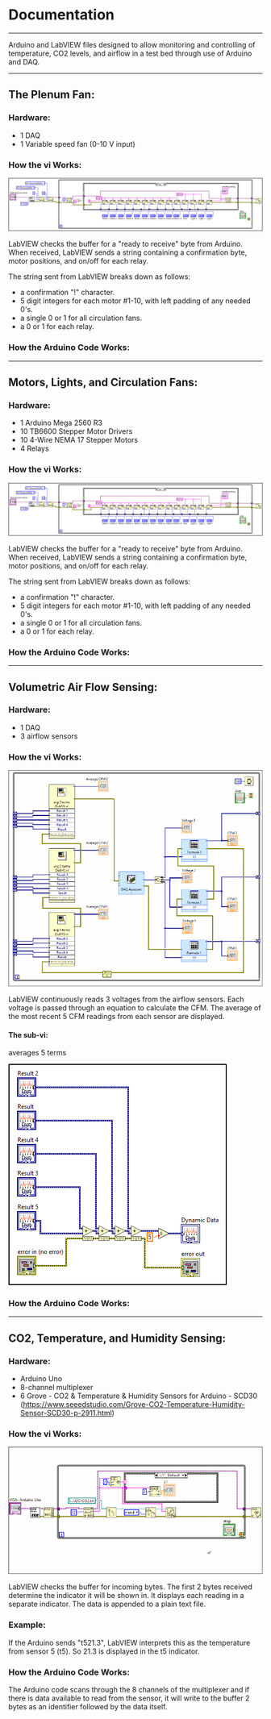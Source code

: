 # Documentation

***

Arduino and LabVIEW files designed to allow monitoring and controlling of temperature, CO2 levels, and airflow in a test bed through use of Arduino and DAQ.

***

## The Plenum Fan:

### Hardware:

- 1 DAQ
- 1 Variable speed fan (0-10 V input)

### How the vi Works:

![](images/simultaneousControl.png)

LabVIEW checks the buffer for a "ready to receive" byte from Arduino.  When received, LabVIEW sends a string containing a confirmation byte, motor positions, and on/off for each relay.

The string sent from LabVIEW breaks down as follows:
- a confirmation "!" character.
- 5 digit integers for each motor #1-10, with left padding of any needed 0's.
- a single 0 or 1 for all circulation fans.
- a 0 or 1 for each relay.

### How the Arduino Code Works:

***

## Motors, Lights, and Circulation Fans:

### Hardware:

- 1 Arduino Mega 2560 R3
- 10 TB6600 Stepper Motor Drivers
- 10 4-Wire NEMA 17 Stepper Motors
- 4 Relays

### How the vi Works:

![](images/SimultaneousControl.png)

LabVIEW checks the buffer for a "ready to receive" byte from Arduino.  When received, LabVIEW sends a string containing a confirmation byte, motor positions, and on/off for each relay.

The string sent from LabVIEW breaks down as follows:
- a confirmation "!" character.
- 5 digit integers for each motor #1-10, with left padding of any needed 0's.
- a single 0 or 1 for all circulation fans.
- a 0 or 1 for each relay.

### How the Arduino Code Works:

***

## Volumetric Air Flow Sensing:

### Hardware:

- 1 DAQ
- 3 airflow sensors

### How the vi Works:

![](images/massFlowSensors.gif)

LabVIEW continuously reads 3 voltages from the airflow sensors.  Each voltage is passed through an equation to calculate the CFM.  The average of the most recent 5 CFM readings from each sensor are displayed.

#### The sub-vi:

averages 5 terms

![](images/avg5Terms_sub.png)

### How the Arduino Code Works:

***

## CO2, Temperature, and Humidity Sensing:

### Hardware:

- Arduino Uno
- 8-channel multiplexer
- 6 Grove - CO2 & Temperature & Humidity Sensors for Arduino - SCD30 (https://www.seeedstudio.com/Grove-CO2-Temperature-Humidity-Sensor-SCD30-p-2911.html)

### How the vi Works:

![](images/co2Read.gif)

LabVIEW checks the buffer for incoming bytes.  The first 2 bytes received determine the indicator it will be shown in.  It displays each reading in a separate indicator.  The data is appended to a plain text file.

### Example:
If the Arduino sends "t521.3", LabVIEW interprets this as the temperature from sensor 5 (t5).  So 21.3 is displayed in the t5 indicator.

### How the Arduino Code Works:

The Arduino code scans through the 8 channels of the multiplexer and if there is data available to read from the sensor, it will write to the buffer 2 bytes as an identifier followed by the data itself.
